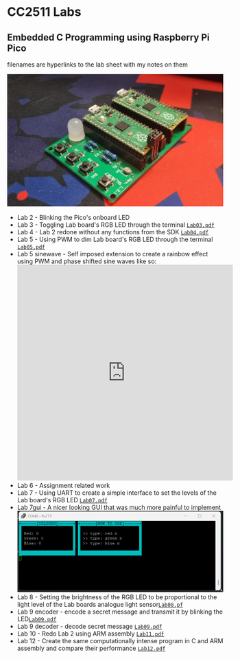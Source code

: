 # CC2511 Labs
##  Embedded C Programming using Raspberry Pi Pico
filenames are hyperlinks to the lab sheet with my notes on them

![Lab Board](Documentation/lab_board.jpg)

- Lab 2 - Blinking the Pico's onboard LED
- Lab 3 - Toggling Lab board's RGB LED through the terminal [`Lab03.pdf`](Documentation/Lab03.pdf)
- Lab 4 - Lab 2 redone without any functions from the SDK [`Lab04.pdf`](Documentation/Lab04.pdf)
- Lab 5 - Using PWM to dim Lab board's RGB LED through the terminal [`Lab05.pdf`](Documentation/Lab05.pdf)
- Lab 5 sinewave - Self imposed extension to create a rainbow effect using PWM and phase shifted sine waves like so: <iframe src="https://www.desmos.com/calculator/g9djlcch9y?embed" width="500" height="500" style="border: 1px solid #ccc" frameborder=0></iframe>
- Lab 6 - Assignment related work
- Lab 7 - Using UART to create a simple interface to set the levels of the Lab board's RGB LED [`Lab07.pdf`](Documentation/Lab07.pdf)
- Lab 7gui - A nicer looking GUI that was much more painful to implement ![GUI Demo](Documentation/guidemo.gif)
- Lab 8 - Setting the brightness of the RGB LED to be proportional to the light level of the Lab boards analogue light sensor[`Lab08.pf`](Documentation/Lab08.pdf)
- Lab 9 encoder - encode a secret message and transmit it by blinking the LED[`Lab09.pdf`](Documentation/Lab09.pdf)
- Lab 9 decoder - decode secret message [`Lab09.pdf`](Documentation/Lab9.pdf)
- Lab 10 - Redo Lab 2 using ARM assembly [`Lab11.pdf`](Documentation/Lab10.pdf)
- Lab 12 - Create the same computationally intense program in C and ARM assembly and compare their performance [`Lab12.pdf`](Documentation/Lab.pdf)

